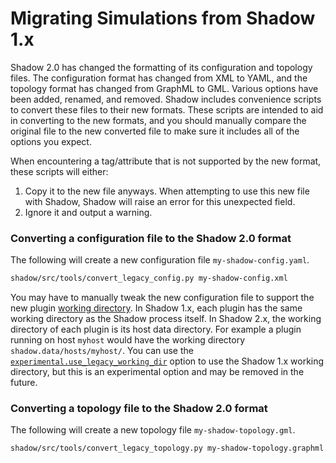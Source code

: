 # Migrating Simulations from Shadow 1.x

Shadow 2.0 has changed the formatting of its configuration and topology files. The configuration format has changed from XML to YAML, and the topology format has changed from GraphML to GML. Various options have been added, renamed, and removed. Shadow includes convenience scripts to convert these files to their new formats. These scripts are intended to aid in converting to the new formats, and you should manually compare the original file to the new converted file to make sure it includes all of the options you expect.

When encountering a tag/attribute that is not supported by the new format, these scripts will either:

1. Copy it to the new file anyways. When attempting to use this new file with Shadow, Shadow will raise an error for this unexpected field.
2. Ignore it and output a warning.

### Converting a configuration file to the Shadow 2.0 format

The following will create a new configuration file `my-shadow-config.yaml`.

```bash
shadow/src/tools/convert_legacy_config.py my-shadow-config.xml
```

You may have to manually tweak the new configuration file to support the new plugin [working directory](https://en.wikipedia.org/wiki/Working_directory). In Shadow 1.x, each plugin has the same working directory as the Shadow process itself. In Shadow 2.x, the working directory of each plugin is its host data directory. For example a plugin running on host `myhost` would have the working directory `shadow.data/hosts/myhost/`. You can use the [`experimental.use_legacy_working_dir`](shadow_config_options.md#experimentaluse_legacy_working_dir) option to use the Shadow 1.x working directory, but this is an experimental option and may be removed in the future.

### Converting a topology file to the Shadow 2.0 format

The following will create a new topology file `my-shadow-topology.gml`.

```bash
shadow/src/tools/convert_legacy_topology.py my-shadow-topology.graphml.xml > my-shadow-topology.gml
```
